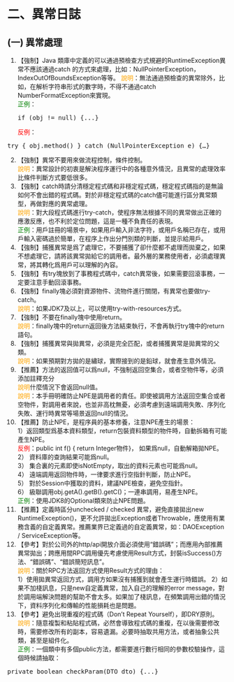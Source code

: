 # 二、異常日誌 
## (一) 異常處理 
1. 【強制】Java 類庫中定義的可以通過預檢查方式規避的RuntimeException異常不應該通過catch 的方式來處理，比如：NullPointerException，IndexOutOfBoundsException等等。 
<span style="color:orange">說明</span>：無法通過預檢查的異常除外，比如，在解析字符串形式的數字時，不得不通過catch NumberFormatException來實現。 <br><span style="color:green">正例</span>：<pre>if (obj != null) {...} </pre>
<span style="color:red">反例</span>：
<pre>try { obj.method() } catch (NullPointerException e) {…}</pre>
2. 【強制】異常不要用來做流程控制，條件控制。 
<br><span style="color:orange">說明</span>：異常設計的初衷是解決程序運行中的各種意外情況，且異常的處理效率比條件判斷方式要低很多。 
3. 【強制】catch時請分清穩定程式碼和非穩定程式碼，穩定程式碼指的是無論如何不會出錯的程式碼。對於非穩定程式碼的catch儘可能進行區分異常類型，再做對應的異常處理。 
<br><span style="color:orange">說明</span>：對大段程式碼進行try-catch，使程序無法根據不同的異常做出正確的應激反應，也不利於定位問題，這是一種不負責任的表現。 
<br><span style="color:green">正例</span>：用戶註冊的場景中，如果用戶輸入非法字符，或用戶名稱已存在，或用戶輸入密碼過於簡單，在程序上作出分門別類的判斷，並提示給用戶。 
4. 【強制】捕獲異常是爲了處理它，不要捕獲了卻什麼都不處理而拋棄之，如果不想處理它，請將該異常拋給它的調用者。最外層的業務使用者，必須處理異常，將其轉化爲用戶可以理解的內容。 
5. 【強制】有try塊放到了事務程式碼中，catch異常後，如果需要回滾事務，一定要注意手動回滾事務。 
6. 【強制】finally塊必須對資源物件、流物件進行關閉，有異常也要做try-catch。 
<br><span style="color:orange">說明</span>：如果JDK7及以上，可以使用try-with-resources方式。 
7. 【強制】不要在finally塊中使用return。 
<br><span style="color:orange">說明</span>：finally塊中的return返回後方法結束執行，不會再執行try塊中的return語句。 
8. 【強制】捕獲異常與拋異常，必須是完全匹配，或者捕獲異常是拋異常的父類。 
<br><span style="color:orange">說明</span>：如果預期對方拋的是繡球，實際接到的是鉛球，就會產生意外情況。 
9. 【推薦】方法的返回值可以爲null，不強制返回空集合，或者空物件等，必須添加註釋充分
<br><span style="color:orange">說明</span>什麼情況下會返回null值。 <br><span style="color:orange">說明</span>：本手冊明確防止NPE是調用者的責任。即使被調用方法返回空集合或者空物件，對調用者來說，也並非高枕無憂，必須考慮到遠端調用失敗、序列化失敗、運行時異常等場景返回null的情況。 
10. 【推薦】防止NPE，是程序員的基本修養，注意NPE產生的場景：  
1）返回類型爲基本資料類型，return包裝資料類型的物件時，自動拆箱有可能產生NPE。     
<span style="color:red">反例</span>：public int f() { return Integer物件}， 如果爲null，自動解箱拋NPE。  
2） 資料庫的查詢結果可能爲null。  
3） 集合裏的元素即使isNotEmpty，取出的資料元素也可能爲null。  
4） 遠端調用返回物件時，一律要求進行空指針判斷，防止NPE。  
5） 對於Session中獲取的資料，建議NPE檢查，避免空指針。  
6） 級聯調用obj.getA().getB().getC()；一連串調用，易產生NPE。 
<br><span style="color:green">正例</span>：使用JDK8的Optional類來防止NPE問題。 
11. 【推薦】定義時區分unchecked / checked 異常，避免直接拋出new RuntimeException()，更不允許拋出Exception或者Throwable，應使用有業務含義的自定義異常。推薦業界已定義過的自定義異常，如：DAOException / ServiceException等。 
12. 【參考】對於公司外的http/api開放介面必須使用“錯誤碼”；而應用內部推薦異常拋出；跨應用間RPC調用優先考慮使用Result方式，封裝isSuccess()方法、“錯誤碼”、“錯誤簡短訊息”。 
<br><span style="color:orange">說明</span>：關於RPC方法返回方式使用Result方式的理由：
 <br>1）使用拋異常返回方式，調用方如果沒有捕獲到就會產生運行時錯誤。
 2）如果不加棧訊息，只是new自定義異常，加入自己的理解的error message，對於調用端解決問題的幫助不會太多。如果加了棧訊息，在頻繁調用出錯的情況下，資料序列化和傳輸的性能損耗也是問題。 
13. 【參考】避免出現重複的程式碼（Don’t Repeat Yourself），即DRY原則。 
 <br><span style="color:orange">說明</span>：隨意複製和粘貼程式碼，必然會導致程式碼的重複，在以後需要修改時，需要修改所有的副本，容易遺漏。必要時抽取共用方法，或者抽象公共類，甚至是組件化。 <br><span style="color:green">正例</span>：一個類中有多個public方法，都需要進行數行相同的參數校驗操作，這個時候請抽取： 
 <pre>private boolean checkParam(DTO dto) {...}</pre>